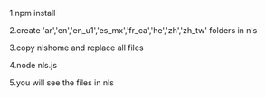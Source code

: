 1.npm install

2.create 'ar','en','en_u1','es_mx','fr_ca','he','zh','zh_tw' folders in nls

3.copy nlshome and replace all files

4.node nls.js

5.you will see the files in nls
